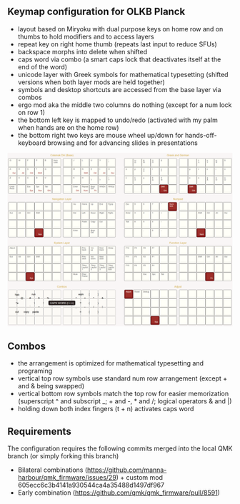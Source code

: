 ## Keymap configuration for OLKB Planck

- layout based on Miryoku with dual purpose keys on home row and on thumbs to hold modifiers and to access layers
- repeat key on right home thumb (repeats last input to reduce SFUs)
- backspace morphs into delete when shifted
- caps word via combo (a smart caps lock
  that deactivates itself at the end of the word)
- unicode layer with Greek symbols for mathematical typesetting (shifted
  versions when both layer mods are held together)
- symbols and desktop shortcuts are accessed from the base layer via combos
- ergo mod aka the middle two columns do nothing (except for a num lock on row 1)
- the bottom left key is mapped to undo/redo (activated with my palm when hands are on the home row)
- the bottom right two keys are mouse wheel up/down for hands-off-keyboard browsing and for advancing slides in presentations

![](layout.png)

## Combos

- the arrangement is optimized for mathematical typesetting and programing
- vertical top row symbols use standard num row arrangement
  (except + and & being swapped)
- vertical bottom row symbols match the top row for easier
  memorization (superscript ^ and subscript _; + and -, * and
  /; logical operators & and |)
- holding down both index fingers (t + n) activates caps word 

## Requirements

The configuration requires the following commits merged into the local QMK
branch (or simply forking this branch)

- Bilateral combinations (https://github.com/manna-harbour/qmk_firmware/issues/29) + custom mod 605ecc6c3b4141a930544ca4a35488d1497df967
- Early combination (https://github.com/qmk/qmk_firmware/pull/8591)
